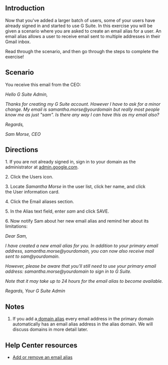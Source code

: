 ## Introduction

Now that you've added a larger batch of users, some of your users have already signed in and started to use G Suite. In this exercise you will be given a scenario where you are asked to create an email alias for a user. An email alias allows a user to receive email sent to multiple addresses in their Gmail inbox.

Read through the scenario, and then go through the steps to complete the exercise!

## Scenario

You receive this email from the CEO:

*Hello G Suite Admin,*

*Thanks for creating my G Suite account. However I have to ask for a minor change. My email is samantha.morse@yourdomain but really most people know me as just "sam". Is there any way I can have this as my email also?*

*Regards,*

*Sam Morse, CEO*

## Directions

1\. If you are not already signed in, sign in to your domain as the administrator at [admin.google.com](https://admin.google.com/).

2\. Click the Users icon.

3\. Locate *Samantha Morse* in the user list, click her name, and click the User information card.

4\. Click the Email aliases section.

5\. In the Alias text field, enter *sam* and click SAVE.

6\. Now notify Sam about her new email alias and remind her about its limitations:

*Dear Sam,*

*I have created a new email alias for you. In addition to your primary email address, samantha.morse@yourdomain, you can now also receive mail sent to sam@yourdomain.*

*However, please be aware that you'll still need to use your primary email address: samantha.morse@yourdomain to sign in to G Suite.*

*Note that it may take up to 24 hours for the email alias to become available.*

*Regards, Your G Suite Admin*

## Notes

1.  If you add a[ domain alias](https://support.google.com/a/answer/182079) every email address in the primary domain automatically has an email alias address in the alias domain. We will discuss domains in more detail later.

## Help Center resources

-   [Add or remove an email alias](https://support.google.com/a/answer/33327)
